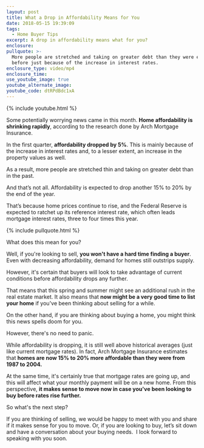 ```yaml
---
layout: post
title: What a Drop in Affordability Means for You
date: 2018-05-15 19:39:09
tags:
  - Home Buyer Tips
excerpt: A drop in affordability means what for you?
enclosure:
pullquote: >-
  More people are stretched and taking on greater debt than they were ever doing
  before just because of the increase in interest rates.
enclosure_type: video/mp4
enclosure_time:
use_youtube_image: true
youtube_alternate_image:
youtube_code: dtRPdBdc1xA
---
```


{% include youtube.html %}

Some potentially worrying news came in this month. **Home affordability is shrinking rapidly**, according to the research done by Arch Mortgage Insurance.

In the first quarter, **affordability dropped by 5%**. This is mainly because of the increase in interest rates and, to a lesser extent, an increase in the property values as well.

As a result, more people are stretched thin and taking on greater debt than in the past.

And that’s not all. Affordability is expected to drop another 15% to 20% by the end of the year.

That’s because home prices continue to rise, and the Federal Reserve is expected to ratchet up its reference interest rate, which often leads mortgage interest rates, three to four times this year.

{% include pullquote.html %}

What does this mean for you?

Well, if you're looking to sell, **you won't have a hard time finding a buyer**. Even with decreasing affordability, demand for homes still outstrips supply.

However, it's certain that buyers will look to take advantage of current conditions before affordability drops any further.

That means that this spring and summer might see an additional rush in the real estate market. It also means that **now might be a very good time to list your home** if you've been thinking about selling for a while.

On the other hand, if you are thinking about buying a home, you might think this news spells doom for you.

However, there's no need to panic.

While affordability is dropping, it is still well above historical averages (just like current mortgage rates). In fact, Arch Mortgage Insurance estimates that **homes are now 15% to 20% more affordable than they were from 1987 to 2004.**

At the same time, it's certainly true that mortgage rates are going up, and this will affect what your monthly payment will be on a new home. From this perspective, **it makes sense to move now in case you've been looking to buy before rates rise further.**

So what's the next step?

If you are thinking of selling, we would be happy to meet with you and share if it makes sense for you to move. Or, if you are looking to buy, let’s sit down and have a conversation about your buying needs. &nbsp;I look forward to speaking with you soon.